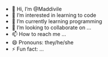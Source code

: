 - 👋 Hi, I’m @Maddivile
- 👀 I’m interested in learning to code
- 🌱 I’m currently learning programming
- 💞️ I’m looking to collaborate on ...
- 📫 How to reach me ...
- 😄 Pronouns: they/he/she
- ⚡ Fun fact: ...

<!---
Maddivile/Maddivile is a ✨ special ✨ repository because its `README.md` (this file) appears on your GitHub profile.
You can click the Preview link to take a look at your changes.
--->
